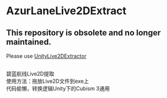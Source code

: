 # AzurLaneLive2DExtract
## This repository is obsolete and no longer maintained.
Please use [UnityLive2DExtractor](https://github.com/Perfare/UnityLive2DExtractor)

##
碧蓝航线Live2D提取  
使用方法：拖放Live2D文件到exe上  
代码偷懒，转换逻辑Unity下的Cubism 3通用
